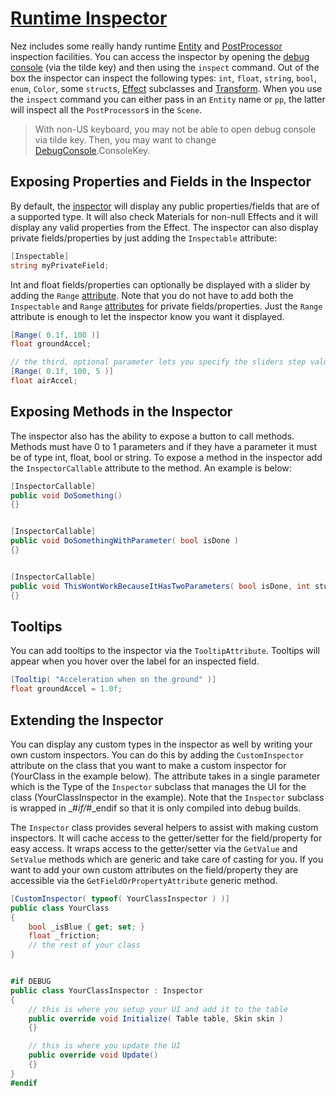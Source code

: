 # [Runtime Inspector](https://github.com/prime31/Nez/blob/master/Nez.Portable/Debug/Inspector/RuntimeInspector.cs)

Nez includes some really handy runtime [Entity](https://github.com/prime31/Nez/blob/master/Nez.Portable/ECS/Entity.cs) and [PostProcessor](https://github.com/prime31/Nez/blob/master/Nez.Portable/Graphics/PostProcessing/PostProcessor.cs) inspection facilities. You can access the inspector by opening the [debug console](https://github.com/prime31/Nez/blob/master/Nez.Portable/Debug/Console/DebugConsole.cs) \(via the tilde key\) and then using the `inspect` command. Out of the box the inspector can inspect the following types: `int`, `float`, `string`, `bool`, `enum`, `Color`, some `struct`s, [Effect](https://github.com/FNA-XNA/FNA/blob/master/src/Graphics/Effect/Effect.cs) subclasses and [Transform](https://github.com/prime31/Nez/blob/master/Nez.Portable/ECS/Transform.cs). When you use the `inspect` command you can either pass in an `Entity` name or `pp`, the latter will inspect all the `PostProcessor`s in the `Scene`.

> With non-US keyboard, you may not be able to open debug console via tilde key. Then, you may want to change [DebugConsole](https://github.com/prime31/Nez/blob/master/Nez.Portable/Debug/Console/DebugConsole.cs).ConsoleKey.

## Exposing Properties and Fields in the Inspector

By default, the [inspector](https://github.com/prime31/Nez/blob/master/Nez.Portable/Debug/Inspector/RuntimeInspector.cs) will display any public properties/fields that are of a supported type. It will also check Materials for non-null Effects and it will display any valid properties from the Effect. The inspector can also display private fields/properties by just adding the `Inspectable` attribute:

```csharp
[Inspectable]
string myPrivateField;
```

Int and float fields/properties can optionally be displayed with a slider by adding the `Range` [attribute](https://github.com/prime31/Nez/blob/master/Nez.Portable/Debug/Inspector/Attributes.cs). Note that you do not have to add both the `Inspectable` and `Range` [attributes](https://github.com/prime31/Nez/blob/master/Nez.Portable/Debug/Inspector/Attributes.cs) for private fields/properties. Just the `Range` attribute is enough to let the inspector know you want it displayed.

```csharp
[Range( 0.1f, 100 )]
float groundAccel;

// the third, optional parameter lets you specify the sliders step value
[Range( 0.1f, 100, 5 )]
float airAccel;
```

## Exposing Methods in the Inspector

The inspector also has the ability to expose a button to call methods. Methods must have 0 to 1 parameters and if they have a parameter it must be of type int, float, bool or string. To expose a method in the inspector add the `InspectorCallable` attribute to the method. An example is below:

```csharp
[InspectorCallable]
public void DoSomething()
{}


[InspectorCallable]
public void DoSomethingWithParameter( bool isDone )
{}


[InspectorCallable]
public void ThisWontWorkBecauseItHasTwoParameters( bool isDone, int stuff )
{}
```

## Tooltips

You can add tooltips to the inspector via the `TooltipAttribute`. Tooltips will appear when you hover over the label for an inspected field.

```csharp
[Tooltip( "Acceleration when on the ground" )]
float groundAccel = 1.0f;
```

## Extending the Inspector

You can display any custom types in the inspector as well by writing your own custom inspectors. You can do this by adding the `CustomInspector` attribute on the class that you want to make a custom inspector for \(YourClass in the example below\). The attribute takes in a single parameter which is the Type of the `Inspector` subclass that manages the UI for the class \(YourClassInspector in the example\). Note that the `Inspector` subclass is wrapped in _\#_if/_\#_endif so that it is only compiled into debug builds.

The `Inspector` class provides several helpers to assist with making custom inspectors. It will cache access to the getter/setter for the field/property for easy access. It wraps access to the getter/setter via the `GetValue` and `SetValue` methods which are generic and take care of casting for you. If you want to add your own custom attributes on the field/property they are accessible via the `GetFieldOrPropertyAttribute` generic method.

```csharp
[CustomInspector( typeof( YourClassInspector ) )]
public class YourClass
{
    bool _isBlue { get; set; }
    float _friction;
    // the rest of your class
}


#if DEBUG
public class YourClassInspector : Inspector
{
    // this is where you setup your UI and add it to the table
    public override void Initialize( Table table, Skin skin )
    {}

    // this is where you update the UI
    public override void Update()
    {}
}
#endif
```

